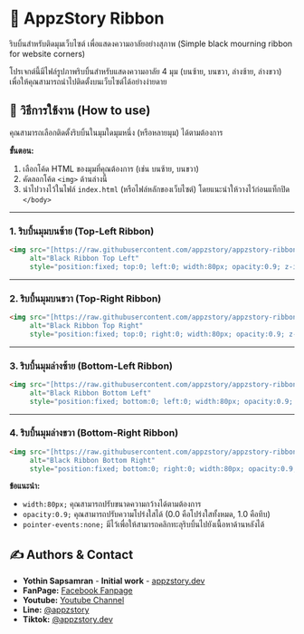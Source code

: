 # 🖤 AppzStory Ribbon

ริบบิ้นสำหรับติดมุมเว็บไซต์ เพื่อแสดงความอาลัยอย่างสุภาพ (Simple black mourning ribbon for website corners)

โปรเจกต์นี้มีไฟล์รูปภาพริบบิ้นสำหรับแสดงความอาลัย 4 มุม (บนซ้าย, บนขวา, ล่างซ้าย, ล่างขวา) เพื่อให้คุณสามารถนำไปติดตั้งบนเว็บไซต์ได้อย่างง่ายดาย

## 📌 วิธีการใช้งาน (How to use)

คุณสามารถเลือกติดตั้งริบบิ้นในมุมใดมุมหนึ่ง (หรือหลายมุม) ได้ตามต้องการ

**ขั้นตอน:**
1.  เลือกโค้ด HTML ของมุมที่คุณต้องการ (เช่น บนซ้าย, บนขวา)
2.  คัดลอกโค้ด `<img>` ด้านล่างนี้
3.  นำไปวางไว้ในไฟล์ `index.html` (หรือไฟล์หลักของเว็บไซต์) โดยแนะนำให้วางไว้ก่อนแท็กปิด `</body>`

---

### 1. ริบบิ้นมุมบนซ้าย (Top-Left Ribbon)

```html
<img src="[https://raw.githubusercontent.com/appzstory/appzstory-ribbon/main/black_ribbon_top_left.png](https://raw.githubusercontent.com/appzstory/appzstory-ribbon/main/black_ribbon_top_left.png)" 
     alt="Black Ribbon Top Left" 
     style="position:fixed; top:0; left:0; width:80px; opacity:0.9; z-index:9999; pointer-events:none;">
```

---

### 2. ริบบิ้นมุมบนขวา (Top-Right Ribbon)

```html
<img src="[https://raw.githubusercontent.com/appzstory/appzstory-ribbon/main/black_ribbon_top_right.png](https://raw.githubusercontent.com/appzstory/appzstory-ribbon/main/black_ribbon_top_right.png)" 
     alt="Black Ribbon Top Right" 
     style="position:fixed; top:0; right:0; width:80px; opacity:0.9; z-index:9999; pointer-events:none;">
```

---

### 3. ริบบิ้นมุมล่างซ้าย (Bottom-Left Ribbon)

```html
<img src="[https://raw.githubusercontent.com/appzstory/appzstory-ribbon/main/black_ribbon_bottom_left.png](https://raw.githubusercontent.com/appzstory/appzstory-ribbon/main/black_ribbon_bottom_left.png)" 
     alt="Black Ribbon Bottom Left" 
     style="position:fixed; bottom:0; left:0; width:80px; opacity:0.9; z-index:9999; pointer-events:none;">
```

---

### 4. ริบบิ้นมุมล่างขวา (Bottom-Right Ribbon)

```html
<img src="[https://raw.githubusercontent.com/appzstory/appzstory-ribbon/main/black_ribbon_bottom_right.png](https://raw.githubusercontent.com/appzstory/appzstory-ribbon/main/black_ribbon_bottom_right.png)" 
     alt="Black Ribbon Bottom Right" 
     style="position:fixed; bottom:0; right:0; width:80px; opacity:0.9; z-index:9999; pointer-events:none;">
```

**ข้อแนะนำ:**
* `width:80px;` คุณสามารถปรับขนาดความกว้างได้ตามต้องการ
* `opacity:0.9;` คุณสามารถปรับความโปร่งใสได้ (0.0 คือโปร่งใสทั้งหมด, 1.0 คือทึบ)
* `pointer-events:none;` มีไว้เพื่อให้สามารถคลิกทะลุริบบิ้นไปยังเนื้อหาด้านหลังได้

## ✍️ Authors & Contact

* **Yothin Sapsamran** - **Initial work** - [appzstory.dev](https://appzstory.dev/)
* **FanPage:** [Facebook Fanpage](https://www.facebook.com/WebAppzStory/)
* **Youtube:** [Youtube Channel](https://www.youtube.com/appzstorystudio)
* **Line:** [@appzstory](https://lin.ee/djGJw9L)
* **Tiktok:** [@appzstory.dev](https://www.tiktok.com/@appzstory.dev)
